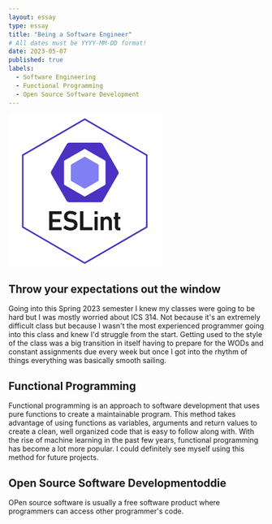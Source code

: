 ```yaml
---
layout: essay
type: essay
title: "Being a Software Engineer"
# All dates must be YYYY-MM-DD format!
date: 2023-05-07
published: true
labels:
  - Software Engineering
  - Functional Programming
  - Open Source Software Development
---
```


<img width="300px" class="rounded float-start pe-4" src="../img/eslint.png">

## Throw your expectations out the window
  Going into this Spring 2023 semester I knew my classes were going to be hard but I was mostly worried about ICS 314. Not because it's an extremely difficult class but because I wasn't the most experienced programmer going into this class and knew I'd struggle from the start. Getting used to the style of the class was a big transition in itself having to prepare for the WODs and constant assignments due every week but once I got into the rhythm of things everything was basically smooth sailing. 
  
## Functional Programming
  Functional programming is an approach to software development that uses pure functions to create a maintainable program. This method takes advantage of using functions as variables, arguments and return values to create a clean, well organized code that is easy to follow along with. With the rise of machine learning in the past few years, functional programming has become a lot more popular. I could definitely see myself using this method for future projects. 
  
## Open Source Software Developmentoddie
  OPen source software is usually a free software product where programmers can access other programmer's code. 
